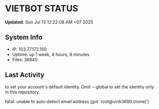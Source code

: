 # VIETBOT STATUS
**Updated**: Sun Jul 13 12:22:08 AM +07 2025

## System Info
- IP: 103.77.172.150
- Uptime: up 1 week, 4 hours, 9 minutes
- Files: 36840

## Last Activity

to set your account's default identity.
Omit --global to set the identity only in this repository.

fatal: unable to auto-detect email address (got 'root@vinh3690.(none)')
